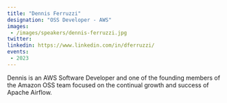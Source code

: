 ```yaml
---
title: "Dennis Ferruzzi"
designation: "OSS Developer - AWS"
images:
 - /images/speakers/dennis-ferruzzi.jpg
twitter: 
linkedin: https://www.linkedin.com/in/dferruzzi/
events:
 - 2023
---
```


Dennis is an AWS Software Developer and one of the founding members of the Amazon OSS team focused on the continual growth and success of Apache Airflow.